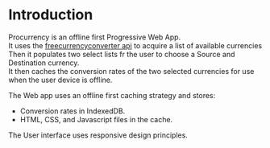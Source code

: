# Introduction
Procurrency is an offline first Progressive Web App.  
It uses the [freecurrencyconverter api](https://free.currencyconverterapi.com) to acquire a list of available currencies  
Then it populates two select lists fr the user to choose a Source and Destination currency.  
It then caches the conversion rates of the two selected currencies for use when the user device is offline.  
  
The Web app uses an offline first caching strategy and stores:  
* Conversion rates in IndexedDB.  
* HTML, CSS, and Javascript files in the cache.  

The User interface uses responsive design principles.